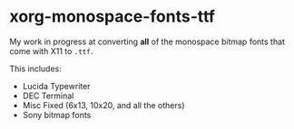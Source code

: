 # xorg-monospace-fonts-ttf

My work in progress at converting **all** of the monospace bitmap
fonts that come with X11 to `.ttf`.

This includes:

-   Lucida Typewriter
-   DEC Terminal
-   Misc Fixed (6x13, 10x20, and all the others)
-   Sony bitmap fonts
